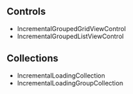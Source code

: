 ## Controls
- IncrementalGroupedGridViewControl
- IncrementalGroupedListViewControl

## Collections
- IncrementalLoadingCollection
- IncrementalLoadingGroupCollection
